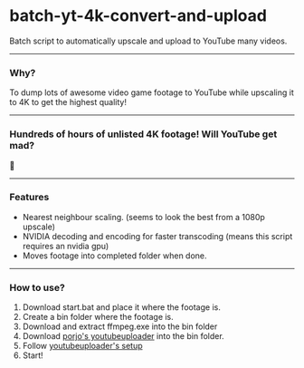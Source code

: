 # batch-yt-4k-convert-and-upload
Batch script to automatically upscale and upload to YouTube many videos.
___
### Why?
To dump lots of awesome video game footage to YouTube while upscaling it to 4K to get the highest quality!
___
### Hundreds of hours of unlisted 4K footage! Will YouTube get mad?
🤷
___
### Features
* Nearest neighbour scaling. (seems to look the best from a 1080p upscale)
* NVIDIA decoding and encoding for faster transcoding (means this script requires an nvidia gpu)
* Moves footage into completed folder when done.
___
### How to use?
1. Download start.bat and place it where the footage is.
2. Create a bin folder where the footage is.
3. Download and extract ffmpeg.exe into the bin folder
4. Download [porjo's youtubeuploader](https://github.com/porjo/youtubeuploader) into the bin folder.
5. Follow [youtubeuploader's setup](https://github.com/porjo/youtubeuploader)
6. Start!
